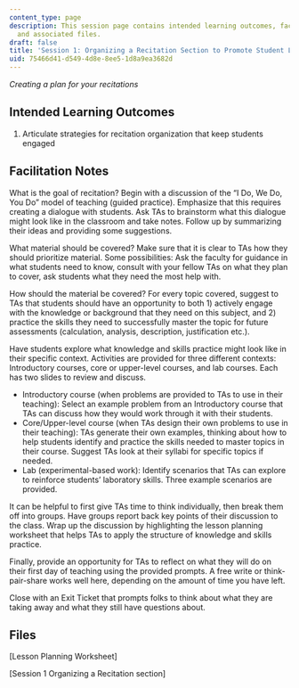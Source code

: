 ```yaml
---
content_type: page
description: This session page contains intended learning outcomes, facilitation notes,
  and associated files.
draft: false
title: 'Session 1: Organizing a Recitation Section to Promote Student Learning'
uid: 75466d41-d549-4d8e-8ee5-1d8a9ea3682d
---
```

*Creating a plan for your recitations*

## Intended Learning Outcomes

1) Articulate strategies for recitation organization that keep students engaged

## Facilitation Notes

What is the goal of recitation? Begin with a discussion of the “I Do, We Do, You Do” model of teaching (guided practice). Emphasize that this requires creating a dialogue with students. Ask TAs to brainstorm what this dialogue might look like in the classroom and take notes. Follow up by summarizing their ideas and providing some suggestions.

What material should be covered? Make sure that it is clear to TAs how they should prioritize material. Some possibilities: Ask the faculty for guidance in what students need to know, consult with your fellow TAs on what they plan to cover, ask students what they need the most help with.

How should the material be covered? For every topic covered, suggest to TAs that students should have an opportunity to both 1) actively engage with the knowledge or background that they need on this subject, and 2) practice the skills they need to successfully master the topic for future assessments (calculation, analysis, description, justification etc.).

Have students explore what knowledge and skills practice might look like in their specific context. Activities are provided for three different contexts: Introductory courses, core or upper-level courses, and lab courses. Each has two slides to review and discuss.

- Introductory course (when problems are provided to TAs to use in their teaching): Select an example problem from an Introductory course that TAs can discuss how they would work through it with their students.
- Core/Upper-level course (when TAs design their own problems to use in their teaching): TAs generate their own examples, thinking about how to help students identify and practice the skills needed to master topics in their course. Suggest TAs look at their syllabi for specific topics if needed.
- Lab (experimental-based work): Identify scenarios that TAs can explore to reinforce students’ laboratory skills. Three example scenarios are provided.

It can be helpful to first give TAs time to think individually, then break them off into groups. Have groups report back key points of their discussion to the class. Wrap up the discussion by highlighting the lesson planning worksheet that helps TAs to apply the structure of knowledge and skills practice.

Finally, provide an opportunity for TAs to reflect on what they will do on their first day of teaching using the provided prompts. A free write or think-pair-share works well here, depending on the amount of time you have left.

Close with an Exit Ticket that prompts folks to think about what they are taking away and what they still have questions about.

## Files

\[Lesson Planning Worksheet\]

\[Session 1 Organizing a Recitation section\]